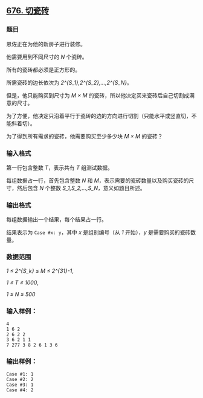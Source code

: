 ## [676. 切瓷砖](https://www.acwing.com/problem/content/678/)

### 题目

恩佐正在为他的新房子进行装修。

他需要用到不同尺寸的 *N* 个瓷砖。

所有的瓷砖都必须是正方形的。

所需瓷砖的边长依次为 *2^{S_1},2^{S_2},…,2^{S_N}*。

但是，他只能购买到尺寸为 *M × M* 的瓷砖，所以他决定买来瓷砖后自己切割成满意的尺寸。

为了方便，他决定只沿着平行于瓷砖的边的方向进行切割（只能水平或竖直切，不能斜着切）。

为了得到所有需求的瓷砖，他需要购买至少多少块 *M × M* 的瓷砖？

### 输入格式

第一行包含整数 *T*，表示共有 *T* 组测试数据。

每组数据占一行，首先包含整数 *N* 和 *M*，表示需要的瓷砖数量以及购买瓷砖的尺寸，然后包含 *N* 个整数 *S_1,S_2,…,S_N*，意义如题目所述。

### 输出格式

每组数据输出一个结果，每个结果占一行。

结果表示为 `Case #x: y`，其中 *x* 是组别编号（从 *1* 开始），*y* 是需要购买的瓷砖数量。

### 数据范围

*1 ≤ 2^{S_k} ≤ M ≤ 2^{31}-1*,

*1 ≤ T ≤ 1000*,

*1 ≤ N ≤ 500*

### 输入样例：

```
4
1 6 2
2 6 2 2
3 6 2 1 1
7 277 3 8 2 6 1 3 6
```

### 输出样例：

```
Case #1: 1
Case #2: 2
Case #3: 1
Case #4: 2
```
